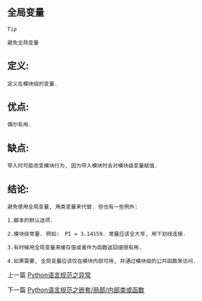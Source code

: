 <!--
author: Jack.Spanrrows
date: 2019-02-12 
title: Python语言规范之全局变量
tags: Python3,风格指南
category: Python3,python
status: publish
summary: Python语言规范之全局变量
-->

## 全局变量

```Tip```
```
避免全局变量
```

## 定义:
```
定义在模块级的变量.
```

## 优点:
```
偶尔有用.
```

## 缺点:
```
导入时可能改变模块行为, 因为导入模块时会对模块级变量赋值.
```

## 结论:
```
避免使用全局变量, 用类变量来代替. 但也有一些例外:
```

```
1.脚本的默认选项.

2.模块级常量. 例如:　PI = 3.14159. 常量应该全大写, 用下划线连接.

3.有时候用全局变量来缓存值或者作为函数返回值很有用.

4.如果需要, 全局变量应该仅在模块内部可用, 并通过模块级的公共函数来访问.
```

上一篇 [Python语言规范之异常](https://www.imlaoa.com/blog/py3-language-style4.html)

下一篇 [Python语言规范之嵌套/局部/内部类或函数](https://www.imlaoa.com/blog/py3-language-style6.html)
